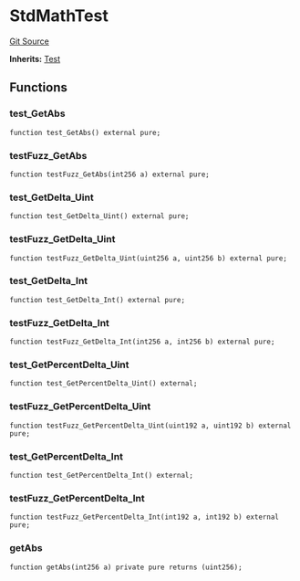 # StdMathTest
[Git Source](https://github.com/dustinstacy/boncurs/blob/6c025f69156de715812d7a6a70f223cf6541ed15/lib/forge-std/test/StdMath.t.sol)

**Inherits:**
[Test](/lib/forge-std/src/Test.sol/abstract.Test.md)


## Functions
### test_GetAbs


```solidity
function test_GetAbs() external pure;
```

### testFuzz_GetAbs


```solidity
function testFuzz_GetAbs(int256 a) external pure;
```

### test_GetDelta_Uint


```solidity
function test_GetDelta_Uint() external pure;
```

### testFuzz_GetDelta_Uint


```solidity
function testFuzz_GetDelta_Uint(uint256 a, uint256 b) external pure;
```

### test_GetDelta_Int


```solidity
function test_GetDelta_Int() external pure;
```

### testFuzz_GetDelta_Int


```solidity
function testFuzz_GetDelta_Int(int256 a, int256 b) external pure;
```

### test_GetPercentDelta_Uint


```solidity
function test_GetPercentDelta_Uint() external;
```

### testFuzz_GetPercentDelta_Uint


```solidity
function testFuzz_GetPercentDelta_Uint(uint192 a, uint192 b) external pure;
```

### test_GetPercentDelta_Int


```solidity
function test_GetPercentDelta_Int() external;
```

### testFuzz_GetPercentDelta_Int


```solidity
function testFuzz_GetPercentDelta_Int(int192 a, int192 b) external pure;
```

### getAbs


```solidity
function getAbs(int256 a) private pure returns (uint256);
```

